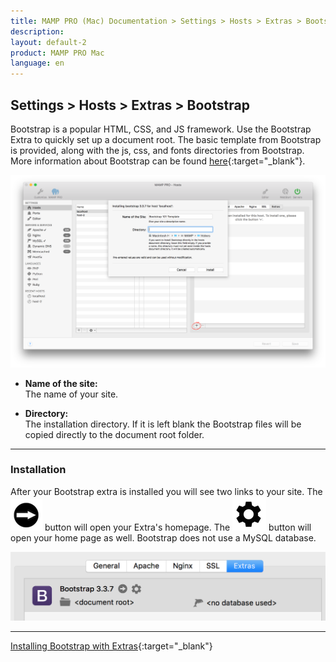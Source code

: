 ```yaml
---
title: MAMP PRO (Mac) Documentation > Settings > Hosts > Extras > Bootstrap
description: 
layout: default-2
product: MAMP PRO Mac
language: en
---
```


## Settings > Hosts > Extras > Bootstrap

Bootstrap is a popular HTML, CSS, and JS framework. Use the Bootstrap Extra to quickly set up a document root. The basic template from Bootstrap is provided, along with the js, css, and fonts directories from Bootstrap. More information about Bootstrap can be found [here](https://www.getbootstrap.com){:target="_blank"}.

![MAMP](/en/MAMP-PRO-Mac/Settings/Hosts/Extras/Bootstrap/BootStrap.png)

*  **Name of the site:**  
   The name of your site.
   
*  **Directory:**  
   The installation directory. If it is left blank the Bootstrap files will be copied directly to the document root folder. 

---

### Installation
 
After your Bootstrap extra is installed you will see two links to your site. The ![MAMP](/en/MAMP-PRO-Mac/Settings/Hosts/Extras/BlackArrow.png) button will open your Extra's homepage. The ![MAMP](/en/MAMP-PRO-Mac/Settings/Hosts/Extras/gear.png) button will open your home page as well. Bootstrap does not use a MySQL database.

![MAMP](/en/MAMP-PRO-Mac/Settings/Hosts/Extras/Bootstrap/installBootstrap.png)

---

<i class="fa fa-play-circle-o fa-lg" aria-hidden="true"></i>  [Installing Bootstrap with Extras](https://www.youtube.com/watch?v=rygYIaKPRFw){:target="_blank"}

